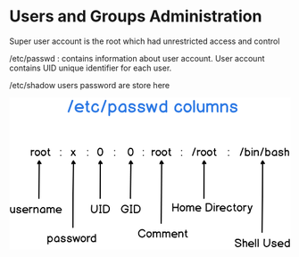 # Users and Groups Administration 
Super user account is the root which had unrestricted access and control  

/etc/passwd : contains information about user account. User account contains UID unique identifier for each user.  

/etc/shadow users password are store here  

 ![/etc/passwd output ](image.png)

 
